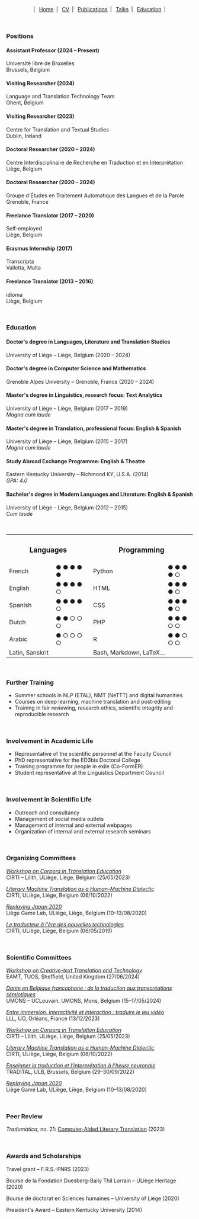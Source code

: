 <center>
  &vert;&ensp;
  <a href="index.html">Home</a>&ensp;&vert;&ensp;
  <a href="resume.html">CV</a>&ensp;&vert;&ensp;
  <a href="publications.html">Publications</a>&ensp;&vert;&ensp;
  <a href="talks.html">Talks</a>&ensp;&vert;&ensp;
  <a href="education.html">Education</a>&ensp;&vert;
</center>

&nbsp;

### Positions

#### Assistant Professor (2024 &ndash; Present)
Université libre de Bruxelles<br>
Brussels, Belgium

#### Visiting Researcher (2024)
Language and Translation Technology Team<br>
Ghent, Belgium

#### Visiting Researcher (2023)
Centre for Translation and Textual Studies<br>
Dublin, Ireland

#### Doctoral Researcher (2020 &ndash; 2024)
Centre Interdisciplinaire de Recherche en Traduction et en Interprétation<br>
Liège, Belgium

#### Doctoral Researcher (2020 &ndash; 2024)
Groupe d'Études en Traitement Automatique des Langues et de la Parole<br>
Grenoble, France

#### Freelance Translator (2017 &ndash; 2020)
Self-employed<br>
Liège, Belgium

#### Erasmus Internship (2017)
Transcripta<br>
Valletta, Malta

#### Freelance Translator (2013 &ndash; 2016)
idioma<br>
Liège, Belgium

&nbsp;

### Education

####  Doctor's degree in Languages, Literature and Translation Studies
University of Liège &ndash; Liège, Belgium (2020 &ndash; 2024)

#### Doctor's degree in Computer Science and Mathematics
Grenoble Alpes University &ndash; Grenoble, France (2020 &ndash; 2024)

#### Master's degree in Linguistics, research focus: Text Analytics
University of Liège &ndash; Liège, Belgium (2017 &ndash; 2019)<br>
*Magna cum laude*

#### Master's degree in Translation, professional focus: English &amp; Spanish
University of Liège &ndash; Liège, Belgium (2015 &ndash; 2017)<br>
*Magna cum laude*

#### Study Abroad Exchange Programme: English &amp; Theatre
Eastern Kentucky University &ndash; Richmond KY, U.S.A. (2014)<br>
*GPA: 4.0*

#### Bachelor's degree in Modern Languages and Literature: English &amp; Spanish
University of Liège &ndash; Liège, Belgium (2012 &ndash; 2015)<br>
*Cum laude*

&nbsp;

<table style="width:100%;">
  <tr>
    <th colspan="2"><h3>Languages</h3></th>
    <th colspan="2"><h3>Programming</h3></th>
  </tr>
  <tr>
    <td style="width:25%;">French</td>
    <td style="width:20%;">&#9679; &#9679; &#9679; &#9679; &#9679;</td>
    <td style="width:40%;">Python</td>
    <td style="width:15%;">&#9679; &#9679; &#9679; &#9679; &#9675;</td>
  </tr>
  <tr>
    <td>English</td>
    <td>&#9679; &#9679; &#9679; &#9679; &#9675;</td>
    <td>HTML</td>
    <td>&#9679; &#9679; &#9679; &#9679; &#9675;</td>
  </tr>
  <tr>
    <td>Spanish</td>
    <td>&#9679; &#9679; &#9679; &#9679; &#9675;</td>
    <td>CSS</td>
    <td>&#9679; &#9679; &#9679; &#9679; &#9675;</td>
  </tr>
  <tr>
    <td>Dutch</td>
    <td>&#9679; &#9679; &#9675; &#9675; &#9675;</td>
    <td>PHP</td>
    <td>&#9679; &#9679; &#9679; &#9675; &#9675;</td>
  </tr>
  <tr>
    <td>Arabic</td>
    <td>&#9679; &#9675; &#9675; &#9675; &#9675;</td>
    <td>R</td>
    <td>&#9679; &#9679; &#9675; &#9675; &#9675;</td>
  </tr>
  <tr>
    <td colspan="2">Latin, Sanskrit</td>
    <td colspan="2">Bash, Markdown, LaTeX&hellip;</td>
  </tr>
</table>

&nbsp;

### Further Training
* Summer schools in NLP (ETAL), NMT (NeTTT) and digital humanities
* Courses on deep learning, machine translation and post-editing
* Training in fair reviewing, research ethics, scientific integrity and reproducible research

&nbsp;

### Involvement in Academic Life
* Representative of the scientific personnel at the Faculty Council
* PhD representative for the ED3bis Doctoral College
* Training programme for people in exile (Co-FormER)
* Student representative at the Linguistics Department Council

&nbsp;

### Involvement in Scientific Life
* Outreach and consultancy
* Management of social media outlets
* Management of internal and external webpages
* Organization of internal and external research seminars

&nbsp;

### Organizing Committees

<a href="https://www.cirti.uliege.be/translation-corpora-2023" target="_blank">*Workshop on Corpora in Translation Education*</a><br>
CIRTI &ndash; Lilith, ULiège, Liège, Belgium (25/05/2023)

<a href="https://www.cirti.uliege.be/litmt2022" target="_blank">*Literary Machine Translation as a Human-Machine Dialectic*</a><br>
CIRTI, ULiège, Liège, Belgium (06/10/2022)

<a href="https://replaying.jp/keynote-and-schedule" target="_blank">*Replaying Japan 2020*</a><br>
Liège Game Lab, ULiège, Liège, Belgium (10&ndash;13/08/2020)

*<a href="http://www.traduction2019.uliege.be" target="_blank">Le traducteur à l'ère des nouvelles technologies</a>*<br>
CIRTI, ULiège, Liège, Belgium (06/05/2019)

&nbsp;

### Scientific Committees

<a href="https://ctt2024.ccl.kuleuven.be/home" target="_blank">*Workshop on Creative-text Translation and Technology*</a><br>
EAMT, TUOS, Sheffield, United Kingdom (27/06/2024)

<a href="https://www.fabula.org/actualites/117266/dante-en-belgique-francophone-de-la-traduction-aux-transcreations-semiotiques.html" target="_blank" style="letter-spacing:-.1px">*Dante en Belgique francophone&nbsp;: de la traduction aux transcréations sémiotiques*</a><br>
UMONS &ndash; UCLouvain, UMONS, Mons, Belgium (15&ndash;17/05/2024)

<a href="https://www.fabula.org/actualites/113588/entre-immersion-interactivite-et-interaction-traduire-le-jeu-video.html" target="_blank">*Entre immersion, interactivité et interaction&nbsp;: traduire le jeu vidéo*</a><br>
LLL, UO, Orléans, France (13/12/2023)

<a href="https://www.cirti.uliege.be/translation-corpora-2023" target="_blank">*Workshop on Corpora in Translation Education*</a><br>
CIRTI &ndash; Lilith, ULiège, Liège, Belgium (25/05/2023)

<a href="https://www.cirti.uliege.be/litmt2022" target="_blank">*Literary Machine Translation as a Human-Machine Dialectic*</a><br>
CIRTI, ULiège, Liège, Belgium (06/10/2022)

<a href="https://tradital.ltc.ulb.be/navigation/colloque" target="_blank">*Enseigner la traduction et l'interprétation à l'heure neuronale*</a><br>
TRADITAL, ULB, Brussels, Belgium (29&ndash;30/09/2022)

<a href="https://replaying.jp/keynote-and-schedule" target="_blank">*Replaying Japan 2020*</a><br>
Liège Game Lab, ULiège, Liège, Belgium (10&ndash;13/08/2020)

&nbsp;

### Peer Review

*Tradumàtica*, no.&nbsp;21: <a href="https://revistes.uab.cat/tradumatica/issue/view/n21" target="_blank">Computer-Aided Literary Translation</a> (2023)

&nbsp;

### Awards and Scholarships

Travel grant &ndash; F.R.S.-FNRS (2023)

Bourse de la Fondation Duesberg-Baily Thil Lorrain &ndash; ULiège Heritage (2020)

Bourse de doctorat en Sciences humaines &ndash; University of Liège (2020)

President's Award &ndash; Eastern Kentucky University (2014)
